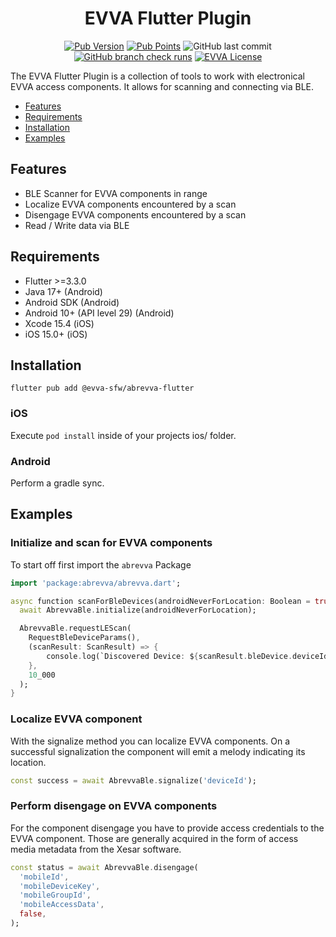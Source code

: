 <p align="center">
  <h1 align="center">EVVA Flutter Plugin</h1>
</p>

<p align="center">
  <a href="https://pub.dev/packages/abrevva">
    <img alt="Pub Version" src="https://img.shields.io/pub/v/abrevva"></a>
  <a href="https://pub.dev/packages/abrevva">
  <img alt="Pub Points" src="https://img.shields.io/pub/points/abrevva"></a>
  <img alt="GitHub last commit" src="https://img.shields.io/github/last-commit/evva-sfw/abrevva-flutter">
  <a href="https://github.com/evva-sfw/abrevva-flutter/actions"><img alt="GitHub branch check runs" src="https://img.shields.io/github/check-runs/evva-sfw/abrevva-flutter/main"></a>
  <a href="LICENSE"><img src="https://img.shields.io/badge/license-EVVA_License-yellow.svg?color=fce500&logo=data:image/svg+xml;base64,PCEtLSBHZW5lcmF0ZWQgYnkgSWNvTW9vbi5pbyAtLT4KPHN2ZyB2ZXJzaW9uPSIxLjEiIHhtbG5zPSJodHRwOi8vd3d3LnczLm9yZy8yMDAwL3N2ZyIgd2lkdGg9IjY0MCIgaGVpZ2h0PSIxMDI0IiB2aWV3Qm94PSIwIDAgNjQwIDEwMjQiPgo8ZyBpZD0iaWNvbW9vbi1pZ25vcmUiPgo8L2c+CjxwYXRoIGZpbGw9IiNmY2U1MDAiIGQ9Ik02MjIuNDIzIDUxMS40NDhsLTMzMS43NDYtNDY0LjU1MmgtMjg4LjE1N2wzMjkuODI1IDQ2NC41NTItMzI5LjgyNSA0NjYuNjY0aDI3NS42MTJ6Ij48L3BhdGg+Cjwvc3ZnPgo=" alt="EVVA License"></a>
</p>

The EVVA Flutter Plugin is a collection of tools to work with electronical EVVA access components. It allows for scanning and connecting via BLE.

- [Features](#features)
- [Requirements](#requirements)
- [Installation](#installation)
- [Examples](#examples)

## Features

- BLE Scanner for EVVA components in range
- Localize EVVA components encountered by a scan
- Disengage EVVA components encountered by a scan
- Read / Write data via BLE

## Requirements

- Flutter >=3.3.0
- Java 17+ (Android)
- Android SDK (Android)
- Android 10+ (API level 29) (Android)
- Xcode 15.4 (iOS)
- iOS 15.0+ (iOS)

## Installation

```
flutter pub add @evva-sfw/abrevva-flutter
```

### iOS

Execute `pod install` inside of your projects ios/ folder.

### Android

Perform a gradle sync.

## Examples

### Initialize and scan for EVVA components

To start off first import the `abrevva` Package

```Dart
import 'package:abrevva/abrevva.dart';

async function scanForBleDevices(androidNeverForLocation: Boolean = true, timeout: Number) {
  await AbrevvaBle.initialize(androidNeverForLocation);

  AbrevvaBle.requestLEScan( 
    RequestBleDeviceParams(),
    (scanResult: ScanResult) => {
        console.log(`Discovered Device: ${scanResult.bleDevice.deviceId}`);
    },
    10_000
  );
}
```

### Localize EVVA component

With the signalize method you can localize EVVA components. On a successful signalization the component will emit a melody indicating its location.

```Dart
const success = await AbrevvaBle.signalize('deviceId');
```

### Perform disengage on EVVA components

For the component disengage you have to provide access credentials to the EVVA component. Those are generally acquired in the form of access media metadata from the Xesar software.

```Dart
const status = await AbrevvaBle.disengage(
  'mobileId',
  'mobileDeviceKey',
  'mobileGroupId',
  'mobileAccessData',
  false,
);
```
